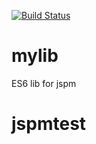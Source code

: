 [![Build Status](https://secure.travis-ci.org/toddmoore/mylib.png?branch=master)](https://travis-ci.org/toddmoore/mylib)
  
mylib
===========
ES6 lib for jspm
# jspmtest
